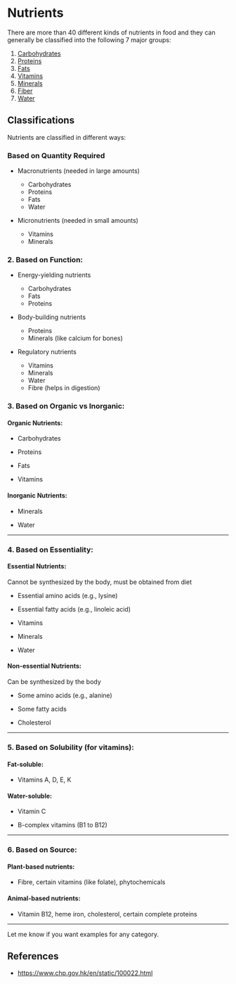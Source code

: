 # Nutrients

There are more than 40 different kinds of nutrients in food and they can generally be classified into the following 7 major groups:

1. [Carbohydrates](nutrition/carbohydrates)
2. [Proteins](nutrition/protiens)
3. [Fats](nutrition/fats)
4. [Vitamins](nutrition/vitamins)
5. [Minerals](nutrition/minerals)
6. [Fiber](nutrition/fiber)
7. [Water](nutrition/water)

## Classifications

Nutrients are classified in different ways:

### Based on Quantity Required

- Macronutrients (needed in large amounts)
	- Carbohydrates
	- Proteins
	- Fats
	- Water

- Micronutrients (needed in small amounts)
	- Vitamins
	- Minerals

### **2. Based on Function:**

- Energy-yielding nutrients
	- Carbohydrates
	- Fats
	- Proteins

- Body-building nutrients
	- Proteins
	- Minerals (like calcium for bones)

- Regulatory nutrients
	- Vitamins
	- Minerals
	- Water
	- Fibre (helps in digestion)

### **3. Based on Organic vs Inorganic:**

#### **Organic Nutrients:**

- Carbohydrates
    
- Proteins
    
- Fats
    
- Vitamins
    

#### **Inorganic Nutrients:**

- Minerals
    
- Water
    

---

### **4. Based on Essentiality:**

#### **Essential Nutrients:**

Cannot be synthesized by the body, must be obtained from diet

- Essential amino acids (e.g., lysine)
    
- Essential fatty acids (e.g., linoleic acid)
    
- Vitamins
    
- Minerals
    
- Water
    

#### **Non-essential Nutrients:**

Can be synthesized by the body

- Some amino acids (e.g., alanine)
    
- Some fatty acids
    
- Cholesterol
    

---

### **5. Based on Solubility (for vitamins):**

#### **Fat-soluble:**

- Vitamins A, D, E, K
    

#### **Water-soluble:**

- Vitamin C
    
- B-complex vitamins (B1 to B12)
    

---

### **6. Based on Source:**

#### **Plant-based nutrients:**

- Fibre, certain vitamins (like folate), phytochemicals
    

#### **Animal-based nutrients:**

- Vitamin B12, heme iron, cholesterol, certain complete proteins
    

---

Let me know if you want examples for any category.
## References

- https://www.chp.gov.hk/en/static/100022.html
